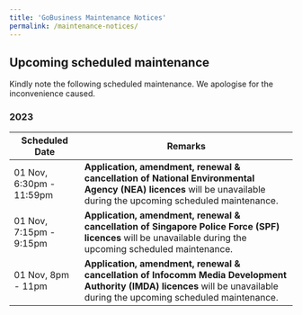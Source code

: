 ```yaml
---
title: 'GoBusiness Maintenance Notices'
permalink: /maintenance-notices/
---
```


## Upcoming scheduled maintenance

Kindly note the following scheduled maintenance. We apologise for the inconvenience caused.

### 2023 

| **Scheduled Date** | **Remarks** |  
|  -----------   |----------|
| 01 Nov, 6:30pm - 11:59pm | **Application, amendment, renewal & cancellation of National Environmental Agency (NEA) licences** will be unavailable during the upcoming scheduled maintenance. |    
| 01 Nov, 7:15pm - 9:15pm | **Application, amendment, renewal & cancellation of Singapore Police Force (SPF) licences** will be unavailable during the upcoming scheduled maintenance. | 
| 01 Nov, 8pm - 11pm | **Application, amendment, renewal & cancellation of Infocomm Media Development Authority (IMDA) licences** will be unavailable during the upcoming scheduled maintenance. |     
   

<script src="/jquery/jquery.min.js"></script>
<script src="/jquery/resize-tables.js"></script>
